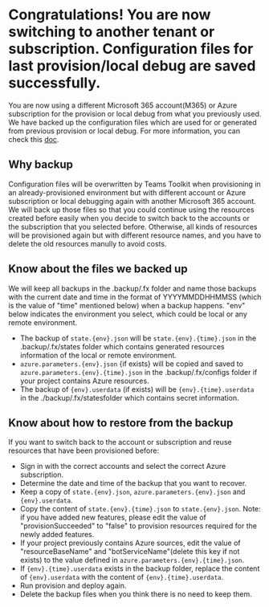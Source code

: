 # Congratulations! You are now switching to another tenant or subscription. Configuration files for last provision/local debug are saved successfully.

You are now using a different Microsoft 365 account(M365) or Azure subscription for the provision or local debug from what you previously used. We have backed up the configuration files which are used for or generated from previous provision or local debug. For more information, you can check this [doc](https://aka.ms).

## Why backup
Configuration files will be overwritten by Teams Toolkit when provisioning in an already-provisioned environment but with different account or Azure subscription or local debugging again with another Microsoft 365 account. We will back up those files so that you could continue using the resources created before easily when you decide to switch back to the accounts or the subscription that you selected before. Otherwise, all kinds of resources will be provisioned again but with different resource names, and you have to delete the old resources manully to avoid costs.

## Know about the files we backed up
We will keep all backups in the .backup/.fx folder and name those backups with the current date and time in the format of YYYYMMDDHHMMSS (which is the value of "time" mentioned below) when a backup happens. "env" below indicates the environment you select, which could be local or any remote environment.
* The backup of `state.{env}.json` will be `state.{env}.{time}.json` in the .backup/.fx/states folder which contains generated resources information of the local or remote environment.
* `azure.parameters.{env}.json` {if exists} will be copied and saved to `azure.parameters.{env}.{time}.json` in the .backup/.fx/configs folder if your project contains Azure resources.
* The backup of `{env}.userdata` (if exists) will be `{env}.{time}.userdata` in the ./backup/.fx/statesfolder which contains secret information.

## Know about how to restore from the backup
If you want to switch back to the account or subscription and reuse resources that have been provisioned before:
* Sign in with the correct accounts and select the correct Azure subscription.
* Determine the date and time of the backup that you want to recover.
* Keep a copy of `state.{env}.json`, `azure.parameters.{env}.json` and `{env}.userdata`.
* Copy the content of `state.{env}.{time}.json` to `state.{env}.json`. Note: if you have added new features, please edit the value of "provisionSucceeded" to "false" to provision resources required for the newly added features.
* If your project previously contains Azure sources, edit the value of "resourceBaseName" and "botServiceName"(delete this key if not exists) to the value defined in `azure.parameters.{env}.{time}.json`.
* If `{env}.{time}.userdata` exists in the backup folder, replace the content of `{env}.userdata` with the content of `{env}.{time}.userdata`.   
* Run provision and deploy again.    
* Delete the backup files when you think there is no need to keep them.
